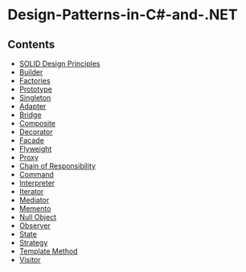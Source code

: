# Design-Patterns-in-C#-and-.NET


## Contents

- [SOLID Design Principles]()
- [Builder]()
- [Factories]()
- [Prototype]()
- [Singleton]()
- [Adapter]()
- [Bridge]()
- [Composite]()
- [Decorator]()
- [Facade]()
- [Flyweight]()
- [Proxy]()
- [Chain of Responsibility]()
- [Command]()
- [Interpreter]()
- [Iterator]()
- [Mediator]()
- [Memento]()
- [Null Object]()
- [Observer]()
- [State]()
- [Strategy]()
- [Template Method]()
- [Visitor]()

